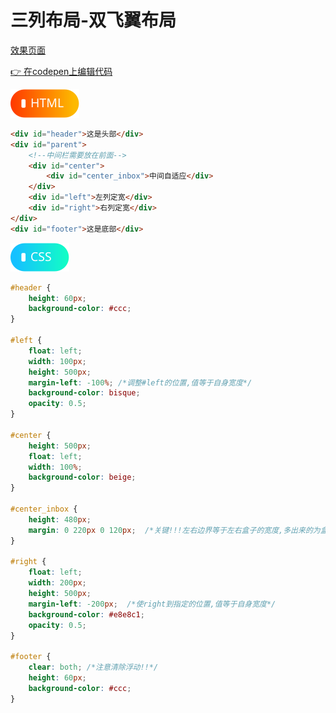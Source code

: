 # <b>三列布局-双飞翼布局</b>

[效果页面](00三列布局-双.html ':include :type=iframe width=100% height=422px')

[:point_right: 在codepen上编辑代码](https://codepen.io/shuangcs/pen/pLZVNb)

![标签](../assets/html.svg)

```html
<div id="header">这是头部</div>
<div id="parent">
    <!--中间栏需要放在前面-->
    <div id="center">
        <div id="center_inbox">中间自适应</div>
    </div>
    <div id="left">左列定宽</div>
    <div id="right">右列定宽</div>
</div>
<div id="footer">这是底部</div>
```
![标签](../assets/css.svg)

```css
#header {
    height: 60px;
    background-color: #ccc;
}

#left {
    float: left;
    width: 100px;
    height: 500px;
    margin-left: -100%; /*调整#left的位置,值等于自身宽度*/
    background-color: bisque;
    opacity: 0.5;
}

#center {
    height: 500px;
    float: left;
    width: 100%;
    background-color: beige;
}

#center_inbox {
    height: 480px;
    margin: 0 220px 0 120px;  /*关键!!!左右边界等于左右盒子的宽度,多出来的为盒子间隔*/
}

#right {
    float: left;
    width: 200px;
    height: 500px;
    margin-left: -200px;  /*使right到指定的位置,值等于自身宽度*/
    background-color: #e8e8c1;
    opacity: 0.5;
}

#footer {
    clear: both; /*注意清除浮动!!*/
    height: 60px;
    background-color: #ccc;
}
```




